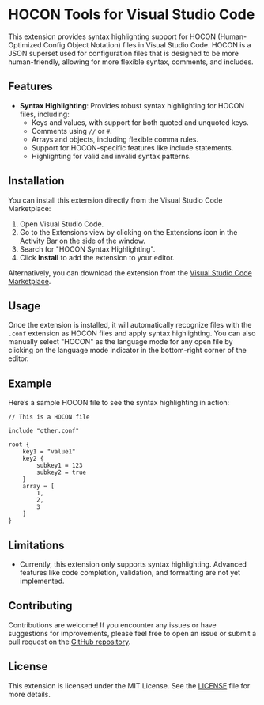 # HOCON Tools for Visual Studio Code

This extension provides syntax highlighting support for HOCON (Human-Optimized Config Object Notation) files in Visual Studio Code. HOCON is a JSON superset used for configuration files that is designed to be more human-friendly, allowing for more flexible syntax, comments, and includes.

## Features

- **Syntax Highlighting**: Provides robust syntax highlighting for HOCON files, including:
  - Keys and values, with support for both quoted and unquoted keys.
  - Comments using `//` or `#`.
  - Arrays and objects, including flexible comma rules.
  - Support for HOCON-specific features like include statements.
  - Highlighting for valid and invalid syntax patterns.

## Installation

You can install this extension directly from the Visual Studio Code Marketplace:

1. Open Visual Studio Code.
2. Go to the Extensions view by clicking on the Extensions icon in the Activity Bar on the side of the window.
3. Search for "HOCON Syntax Highlighting".
4. Click **Install** to add the extension to your editor.

Alternatively, you can download the extension from the [Visual Studio Code Marketplace](https://marketplace.visualstudio.com/).

## Usage

Once the extension is installed, it will automatically recognize files with the `.conf` extension as HOCON files and apply syntax highlighting. You can also manually select "HOCON" as the language mode for any open file by clicking on the language mode indicator in the bottom-right corner of the editor.

## Example

Here’s a sample HOCON file to see the syntax highlighting in action:

```hocon
// This is a HOCON file

include "other.conf"

root {
    key1 = "value1"
    key2 {
        subkey1 = 123
        subkey2 = true
    }
    array = [
        1,
        2,
        3
    ]
}
```

## Limitations

- Currently, this extension only supports syntax highlighting. Advanced features like code completion, validation, and formatting are not yet implemented.

## Contributing

Contributions are welcome! If you encounter any issues or have suggestions for improvements, please feel free to open an issue or submit a pull request on the [GitHub repository](https://github.com/mattheworford/hocon-tools).

## License

This extension is licensed under the MIT License. See the [LICENSE](LICENSE) file for more details.
